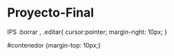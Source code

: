 # Proyecto-Final
IPS 
.borrar , .editar{
	cursor:pointer;
	margin-right: 10px;
}

#contenedor {margin-top: 10px;}
